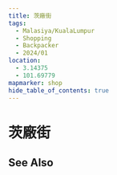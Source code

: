 ```yaml
---
title: 茨廠街
tags:
  - Malasiya/KualaLumpur
  - Shopping
  - Backpacker
  - 2024/01
location:
  - 3.14375
  - 101.69779
mapmarker: shop
hide_table_of_contents: true
---
```


茨廠街
==============

See Also
--------
